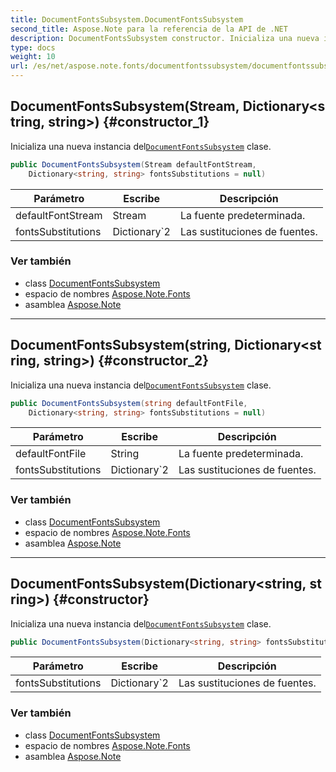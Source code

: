 ```yaml
---
title: DocumentFontsSubsystem.DocumentFontsSubsystem
second_title: Aspose.Note para la referencia de la API de .NET
description: DocumentFontsSubsystem constructor. Inicializa una nueva instancia delDocumentFontsSubsystem clase.
type: docs
weight: 10
url: /es/net/aspose.note.fonts/documentfontssubsystem/documentfontssubsystem/
---
```

## DocumentFontsSubsystem(Stream, Dictionary&lt;string, string&gt;) {#constructor_1}

Inicializa una nueva instancia del[`DocumentFontsSubsystem`](../) clase.

```csharp
public DocumentFontsSubsystem(Stream defaultFontStream, 
    Dictionary<string, string> fontsSubstitutions = null)
```

| Parámetro | Escribe | Descripción |
| --- | --- | --- |
| defaultFontStream | Stream | La fuente predeterminada. |
| fontsSubstitutions | Dictionary`2 | Las sustituciones de fuentes. |

### Ver también

* class [DocumentFontsSubsystem](../)
* espacio de nombres [Aspose.Note.Fonts](../../documentfontssubsystem/)
* asamblea [Aspose.Note](../../../)

---

## DocumentFontsSubsystem(string, Dictionary&lt;string, string&gt;) {#constructor_2}

Inicializa una nueva instancia del[`DocumentFontsSubsystem`](../) clase.

```csharp
public DocumentFontsSubsystem(string defaultFontFile, 
    Dictionary<string, string> fontsSubstitutions = null)
```

| Parámetro | Escribe | Descripción |
| --- | --- | --- |
| defaultFontFile | String | La fuente predeterminada. |
| fontsSubstitutions | Dictionary`2 | Las sustituciones de fuentes. |

### Ver también

* class [DocumentFontsSubsystem](../)
* espacio de nombres [Aspose.Note.Fonts](../../documentfontssubsystem/)
* asamblea [Aspose.Note](../../../)

---

## DocumentFontsSubsystem(Dictionary&lt;string, string&gt;) {#constructor}

Inicializa una nueva instancia del[`DocumentFontsSubsystem`](../) clase.

```csharp
public DocumentFontsSubsystem(Dictionary<string, string> fontsSubstitutions = null)
```

| Parámetro | Escribe | Descripción |
| --- | --- | --- |
| fontsSubstitutions | Dictionary`2 | Las sustituciones de fuentes. |

### Ver también

* class [DocumentFontsSubsystem](../)
* espacio de nombres [Aspose.Note.Fonts](../../documentfontssubsystem/)
* asamblea [Aspose.Note](../../../)


